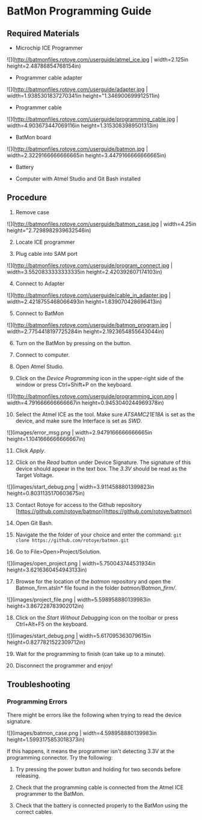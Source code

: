# BatMon Programming Guide

## Required Materials

*   Microchip ICE Programmer

![](http://batmonfiles.rotoye.com/userguide/atmel_ice.jpg | width=2.125in height=2.48786854768154in)

*   Programmer cable adapter

![](http://batmonfiles.rotoye.com/userguide/adapter.jpg | width=1.9385301837270341in height="1.346900699912511in)

*   Programmer cable

![](http://batmonfiles.rotoye.com/userguide/programming_cable.jpg | width=4.903673447069116in height=1.3153083989501313in)

*   BatMon board

![](http://batmonfiles.rotoye.com/userguide/batmon.jpg | width=2.3229166666666665in height=3.4479166666666665in)

*   Battery

*   Computer with Atmel Studio and Git Bash installed

## Procedure

1.  Remove case

![](http://batmonfiles.rotoye.com/userguide/batmon_case.jpg | width=4.25in height="2.7298982939632546in)

2.  Locate ICE programmer

3.  Plug cable into SAM port

![](http://batmonfiles.rotoye.com/userguide/program_connect.jpg | width=3.5520833333333335in height=2.420392607174103in)

4.  Connect to Adapter

![](http://batmonfiles.rotoye.com/userguide/cable_in_adapter.jpg | width=2.4218755468066493in height=1.839070428696413in)

5.  Connect to BatMon

![](http://batmonfiles.rotoye.com/userguide/batmon_program.jpg | width=2.7754418197725284in height=2.1923654855643044in)

6.  Turn on the BatMon by pressing on the button.

7.  Connect to computer.

8.  Open Atmel Studio.

9.  Click on the *Device Programming* icon in the upper-right side of the window or press Ctrl+Shift+P on the keyboard.

![](http://batmonfiles.rotoye.com/userguide/programming_icon.png | width=4.791666666666667in height=0.9453040244969378in)

10. Select the Atmel ICE as the tool. Make sure *ATSAMC21E18A* is set as the device, and make sure the Interface is set as *SWD*.

![](images/error_msg.png | width=2.9479166666666665in height=1.1041666666666667in)

11. Click *Apply*.

12. Click on the *Read* button under Device Signature. The signature of this device should appear in the text box. The *3.3V* should be read as the Target Voltage.

![](images/start_debug.png | width=3.9114588801399823in height=0.8031135170603675in)

13. Contact Rotoye for access to the Github repository [https://github.com/rotoye/batmon](https://github.com/rotoye/batmon)

14. Open Git Bash.

15. Navigate the the folder of your choice and enter the command: `git clone https://github.com/rotoye/batmon.git`

16. Go to File\>Open\>Project/Solution.

![](images/open_project.png | width=5.750043744531934in height=3.6216360454943133in)

17. Browse for the location of the *batmon* repository and open the Batmon_firm.atsln* file found in the folder *batmon/Batmon_firm/*.

![](images/project_file.png | width=5.598958880139983in height=3.867228783902012in)

18. Click on the *Start Without Debugging* icon on the toolbar or press Ctrl+Alt+F5 on the keyboard.

![](images/start_debug.png | width=5.617095363079615in height=0.8277821522309712in)

19. Wait for the programming to finish (can take up to a minute).

20. Disconnect the programmer and enjoy!

## Troubleshooting

### Programming Errors

There might be errors like the following when trying to read the device
signature.

![](images/batmon_case.png | width=4.598958880139983in height=1.5993175853018373in)

If this happens, it means the programmer isn't detecting 3.3V at the
programming connector. Try the following:

1.  Try pressing the power button and holding for two seconds before releasing.

2.  Check that the programming cable is connected from the Atmel ICE programmer to the BatMon.

3.  Check that the battery is connected properly to the BatMon using the correct cables.